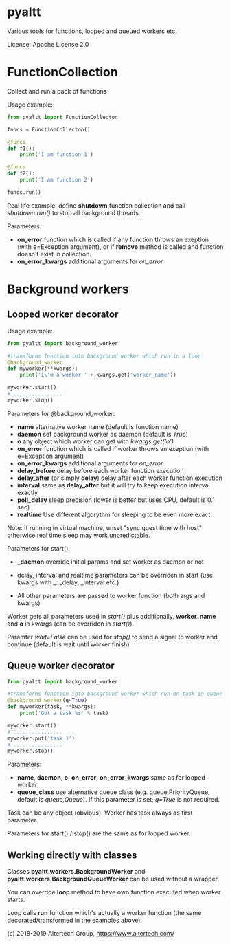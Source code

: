 # pyaltt
Various tools for functions, looped and queued workers etc.

License: Apache License 2.0

FunctionCollection
==================

Collect and run a pack of functions

Usage example:
 
```python
from pyaltt import FunctionCollecton

funcs = FunctionCollecton()

@funcs
def f1():
    print('I am function 1')

@funcs
def f2():
    print('I am function 2')

funcs.run()
```

Real life example: define **shutdown** function collection and call
*shutdown.run()* to stop all background threads.

Parameters:

* **on_error** function which is called if any function throws an exeption
  (with e=Exception argument), or if **remove** method is called and function
  doesn't exist in collection.
* **on_error_kwargs** additional arguments for *on_error*

Background workers
==================

Looped worker decorator
-----------------------

Usage example:

```python
from pyaltt import background_worker

#transforms function into background worker which run in a loop
@background_worker
def myworker(**kwargs):
    print('I\'m a worker ' + kwargs.get('worker_name'))

myworker.start()
# ................
myworker.stop()
```

Parameters for @background_worker:

* **name** alternative worker name (default is function name)
* **daemon** set background worker as daemon (default is *True*)
* **o** any object which worker can get with *kwargs.get('o')*
* **on_error** function which is called if worker throws an exeption (with
  e=Exception argument)
* **on_error_kwargs** additional arguments for *on_error*
* **delay_before** delay before each worker function execution
* **delay_after** (or simply **delay**) delay after each worker function
  execution
* **interval** same as **delay_after** but it will try to keep execution
  interval exactly
* **poll_delay** sleep precision (lower is better but uses CPU, default is 0.1
  sec)
* **realtime** Use different algorythm for sleeping to be even more exact

Note: if running in virtual machine, unset "sync guest time with host"
otherwise real time sleep may work unpredictable.

Parameters for start():

* **_daemon** override initial params and set worker as daemon or not
* delay, interval and realtime parameters can be overriden in start (use kwargs
  with *_*: _delay, _interval etc.)

* All other parameters are passed to worker function (both args and kwargs)

Worker gets all parameters used in *start()* plus additionally, **worker_name**
and **o** in kwargs (can be overriden in *start()*).

Paramter *wait=False* can be used for *stop()* to send a signal to worker and
continue (default is wait until worker finish)

Queue worker decorator
----------------------
```python
from pyaltt import background_worker

#transforms function into background worker which run on task in queue
@background_worker(q=True)
def myworker(task, **kwargs):
    print('Got a task %s' % task)

myworker.start()
# ................
myworker.put('task 1')
# ................
myworker.stop()
```

Parameters:

* **name**, **daemon**, **o**, **on_error**, **on_error_kwargs** same as for
  looped worker
* **queue_class** use alternative queue class (e.g. queue.PriorityQueue,
  default is *queue,Queue*). If this parameter is set, *q=True* is not
  required.

Task can be any object (obvious). Worker has task always as first parameter.

Parameters for start() / stop() are the same as for looped worker.

Working directly with classes
-----------------------------

Classes **pyaltt.workers.BackgroundWorker** and
**pyaltt.workers.BackgroundQueueWorker** can be used without a wrapper.

You can override **loop** method to have own function executed when worker
starts.

Loop calls **run** function which's actually a worker function (the same
decorated/transformed in the examples above).

(c) 2018-2019 Altertech Group, https://www.altertech.com/

